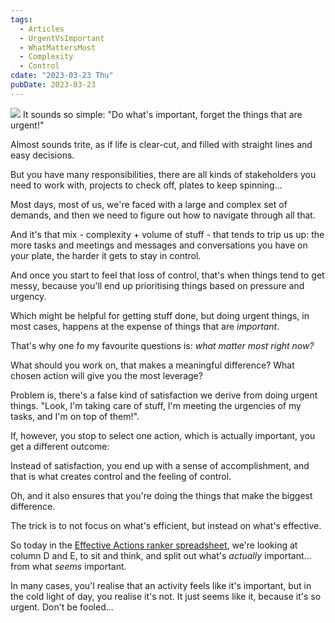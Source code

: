 ```yaml
---
tags:
  - Articles
  - UrgentVsImportant
  - WhatMattersMost
  - Complexity
  - Control
cdate: "2023-03-23 Thu"
pubDate: 2023-03-23
---
```

![](SalesFlowCoach.app_Important-vs-Urgent_MartinStellar.png)
It sounds so simple: "Do what's important, forget the things that are urgent!"

Almost sounds trite, as if life is clear-cut, and filled with straight lines and easy decisions.

But you have many responsibilities, there are all kinds of stakeholders you need to work with, projects to check off, plates to keep spinning...

Most days, most of us, we're faced with a large and complex set of demands, and then we need to figure out how to navigate through all that.

And it's that mix - complexity + volume of stuff - that tends to trip us up: the more tasks and meetings and messages and conversations you have on your plate, the harder it gets to stay in control.

And once you start to feel that loss of control, that's when things tend to get messy, because you'll end up prioritising things based on pressure and urgency.

Which might be helpful for getting stuff done, but doing urgent things, in most cases, happens at the expense of things that are *important*.

That's why one fo my favourite questions is: *what matter most right now?*

What should you work on, that makes a meaningful difference? What chosen action will give you the most leverage?

Problem is, there's a false kind of satisfaction we derive from doing urgent things. "Look, I'm taking care of stuff, I'm meeting the urgencies of my tasks, and I'm on top of them!".

If, however, you stop to select one action, which is actually important, you get a different outcome:

Instead of satisfaction, you end up with a sense of accomplishment, and that is what creates control and the feeling of control. 

Oh, and it also ensures that you're doing the things that make the biggest difference.

The trick is to not focus on what's efficient, but instead on what's effective.

So today in the [Effective Actions ranker spreadsheet](), we're looking at column D and E, to sit and think, and split out what's *actually* important... from what *seems* important.

In many cases, you'l realise that an activity feels like it's important, but in the cold light of day, you realise it's not. It just seems like it, because it's so urgent. Don't be fooled...
